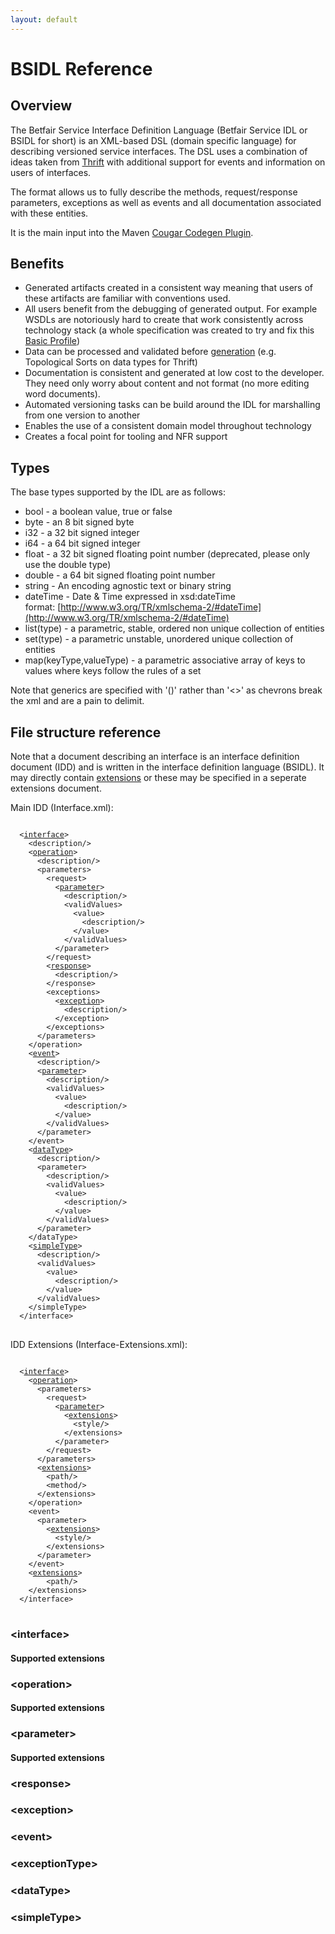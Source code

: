 ```yaml
---
layout: default
---
```

# BSIDL Reference

## Overview

The Betfair Service Interface Definition Language (Betfair Service IDL or BSIDL for short) is an XML-based DSL (domain
specific language) for describing versioned service interfaces. The DSL uses a combination of ideas taken from
[Thrift](http://thrift.apache.org) with additional support for events and information on users of interfaces.

The format allows us to fully describe the methods, request/response parameters, exceptions as well as events and all
documentation associated with these entities.

It is the main input into the Maven [Cougar Codegen Plugin](codegen.html).

## Benefits

* Generated artifacts created in a consistent way meaning that users of these artifacts are familiar with
conventions used.
* All users benefit from the debugging of generated output. For example WSDLs are notoriously hard to create that work
consistently across technology stack (a whole specification was created to try and fix this [Basic Profile](http://www.ws-i.org/Profiles/BasicProfile-1.0.html))
* Data can be processed and validated before [generation](codegen.html) (e.g. Topological Sorts on data types for Thrift)
* Documentation is consistent and generated at low cost to the developer. They need only worry about content and not
format (no more editing word documents).
* Automated versioning tasks can be build around the IDL for marshalling from one version to another
* Enables the use of a consistent domain model throughout technology
* Creates a focal point for tooling and NFR support

## Types

The base types supported by the IDL are as follows:

* bool - a boolean value, true or false
* byte - an 8 bit signed byte
* i32 - a 32 bit signed integer
* i64 - a 64 bit signed integer
* float - a 32 bit signed floating point number (deprecated, please only use the double type)
* double - a 64 bit signed floating point number
* string - An encoding agnostic text or binary string
* dateTime - Date & Time expressed in xsd:dateTime format:&nbsp;[http://www.w3.org/TR/xmlschema-2/#dateTime](http://www.w3.org/TR/xmlschema-2/#dateTime)
* list(type) - a parametric, stable, ordered non unique collection of entities
* set(type) - a parametric unstable, unordered unique collection of entities
* map(keyType,valueType) - a parametric associative array of keys to values where keys follow the rules of a set

Note that generics are specified with '()' rather than '<>' as chevrons break the xml and are a pain to delimit.

## File structure reference

Note that a document describing an interface is an interface definition document (IDD) and is written in the interface definition language (BSIDL). It may directly contain [extensions](#extensions) or these may be specified in a seperate extensions document.

Main IDD (Interface.xml):

<pre>
<code>
  &lt;<a href='#interface'>interface</a>>
    &lt;description/>
    &lt;<a href='#operation'>operation</a>>
      &lt;description/>
      &lt;parameters>
        &lt;request>
          &lt;<a href='#parameter'>parameter</a>>
            &lt;description/>
            &lt;validValues>
              &lt;value>
                &lt;description/>
              &lt;/value>
            &lt;/validValues>
          &lt;/parameter>
        &lt;/request>
        &lt;<a href='#response'>response</a>>
          &lt;description/>
        &lt;/response>
        &lt;exceptions>
          &lt;<a href='#exception'>exception</a>>
            &lt;description/>
          &lt;/exception>
        &lt;/exceptions>
      &lt;/parameters>
    &lt;/operation>
    &lt;<a href='#event'>event</a>>
      &lt;description/>
      &lt;<a href='#parameter'>parameter</a>>
        &lt;description/>
        &lt;validValues>
          &lt;value>
            &lt;description/>
          &lt;/value>
        &lt;/validValues>
      &lt;/parameter>
    &lt;/event>
    &lt;<a href='#dataType'>dataType</a>>
      &lt;description/>
      &lt;parameter>
        &lt;description/>
        &lt;validValues>
          &lt;value>
            &lt;description/>
          &lt;/value>
        &lt;/validValues>
      &lt;/parameter>
    &lt;/dataType>
    &lt;<a href='#simpleType'>simpleType</a>>
      &lt;description/>
      &lt;validValues>
        &lt;value>
          &lt;description/>
        &lt;/value>
      &lt;/validValues>
    &lt;/simpleType>
  &lt;/interface>
</code>
</pre>

IDD Extensions (Interface-Extensions.xml):

<pre>
<code>
  &lt;<a href='#interface'>interface</a>>
    &lt;<a href='#operation'>operation</a>>
      &lt;parameters>
        &lt;request>
          &lt;<a href='#parameter'>parameter</a>>
            &lt;<a href='#parameter-extensions'>extensions</a>>
              &lt;style/>
            &lt;/extensions>
          &lt;/parameter>
        &lt;/request>
      &lt;/parameters>
      &lt;<a href='#operation-extensions'>extensions</a>>
        &lt;path/>
        &lt;method/>
      &lt;/extensions>
    &lt;/operation>
    &lt;event>
      &lt;parameter>
        &lt;<a href='#parameter-extensions'>extensions</a>>
          &lt;style/>
        &lt;/extensions>
      &lt;/parameter>
    &lt;/event>
  	&lt;<a href='#interface-extensions'>extensions</a>>
  		&lt;path/>
  	&lt;/extensions>
  &lt;/interface>
</code>
</pre>

### &lt;interface>

<a name="interface-extensions"></a>
#### Supported extensions


### &lt;operation>

<a name="operation-extensions"></a>
#### Supported extensions


### &lt;parameter>

<a name="parameter-extensions"></a>
#### Supported extensions


### &lt;response>


### &lt;exception>


### &lt;event>


### &lt;exceptionType>


### &lt;dataType>


### &lt;simpleType>



